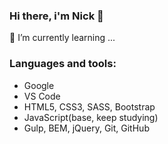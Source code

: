 ### Hi there, i'm Nick 👋
🌱 I’m currently learning ...

### Languages and tools:
- Google
- VS Code
- HTML5, CSS3, SASS, Bootstrap
- JavaScript(base, keep studying)
- Gulp, BEM, jQuery, Git, GitHub
<!--
**N06032020/N06032020** is a ✨ _special_ ✨ repository because its `README.md` (this file) appears on your GitHub profile.

Here are some ideas to get you started:

- 🔭 I’m currently working on ...
- 🌱 I’m currently learning ...
- 👯 I’m looking to collaborate on ...
- 🤔 I’m looking for help with ...
- 💬 Ask me about ...
- 📫 How to reach me: ...
- 😄 Pronouns: ...
- ⚡ Fun fact: ...
-->
